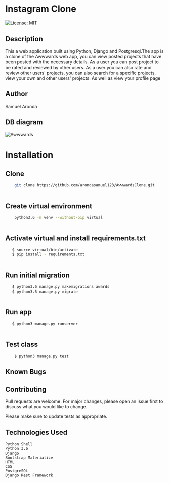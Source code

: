 # Instagram Clone
[![License: MIT](https://img.shields.io/badge/License-MIT-yellow.svg)](LICENSE)

## Description
This a web application built using Python, Django and Postgresql.The app is a clone  of the Awwwards web app, you can view posted projects that have been posted with the necessary details. As a user you can post project to be rated and reviewed by other users. As a user you can also rate and review other users' projects, you can also search for a specific projects, view your own and other users' projects. As well as view your profile page


## Author

Samuel Aronda


## DB diagram
![Awwwards](https://user-images.githubusercontent.com/31355212/76678162-a696b700-65e6-11ea-979f-7a25e8407fc7.png)



# Installation

## Clone
    
```bash
    git clone https://github.com/arondasamuel123/AwwwardsClone.git
    
```
##  Create virtual environment
```bash
    python3.6 -m venv --without-pip virtual
    
```
## Activate virtual and install requirements.txt
```bash
   $ source virtual/bin/activate
   $ pip install - requirements.txt
    
```
## Run initial migration
```bash
   $ python3.6 manage.py makemigrations awards
   $ python3.6 manage.py migrate
    
```


## Run app
```bash
   $ python3 manage.py runserver
    
```

## Test class

```bash
    $ python3 manage.py test
```
## Known Bugs


## Contributing

Pull requests are welcome. For major changes, please open an issue first to discuss what you would like to change.

Please make sure to update tests as appropriate.

## Technologies Used
    Python Shell
    Python 3.6
    Django
    Bootstrap Materialize
    HTML
    CSS
    PostgreSQL
    Django Rest Framework




